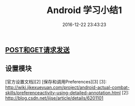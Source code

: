 ﻿---
title: Android 学习小结1
date: 2016-12-22 23:43:23
tags:
- Android

---


## [POST和GET请求发送][1]
[1]: http://blog.csdn.net/iijse/article/details/6201101
## 设置模块
[官方设置文档][2]
[保存和调用Preferences][3]
[3]: http://wiki.jikexueyuan.com/project/android-actual-combat-skills/preferenceactivity-using-detailed-annotation.html
[2]: http://blog.csdn.net/iijse/article/details/6201101



